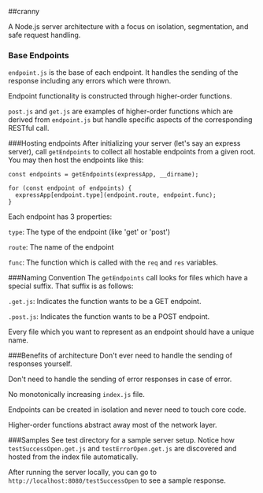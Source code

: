 ##cranny

A Node.js server architecture with a focus on 
isolation, segmentation, and safe request handling.

### Base Endpoints

`endpoint.js` is the base of each endpoint.
It handles the sending of the response including any errors which were thrown.

Endpoint functionality is constructed through higher-order functions.

`post.js` and `get.js` are examples of higher-order functions which are
derived from `endpoint.js` but handle specific aspects of the corresponding
RESTful call.

###Hosting endpoints
After initializing your server (let's say an express server),
call `getEndpoints` to collect all hostable endpoints from a given root.
You may then host the endpoints like this:

```
const endpoints = getEndpoints(expressApp, __dirname);

for (const endpoint of endpoints) {
  expressApp[endpoint.type](endpoint.route, endpoint.func);
}
```

Each endpoint has 3 properties:

`type`: The type of the endpoint (like 'get' or 'post')

`route`: The name of the endpoint

`func`: The function which is called with the `req` and `res` variables.


###Naming Convention
The `getEndpoints` call looks for files which have a special suffix.
That suffix is as follows:

`.get.js`: Indicates the function wants to be a GET endpoint.

`.post.js`: Indicates the function wants to be a POST endpoint.

Every file which you want to represent as an endpoint should 
have a unique name.

###Benefits of architecture
Don't ever need to handle the sending of responses yourself.

Don't need to handle the sending of error responses in case of error.

No monotonically increasing `index.js` file.

Endpoints can be created in isolation and never need to touch core code.

Higher-order functions abstract away most of the network layer.

###Samples
See test directory for a sample server setup. Notice how
`testSuccessOpen.get.js` and `testErrorOpen.get.js` are discovered
and hosted from the index file automatically.

After running the server locally, you can go to `http://localhost:8080/testSuccessOpen`
to see a sample response.
